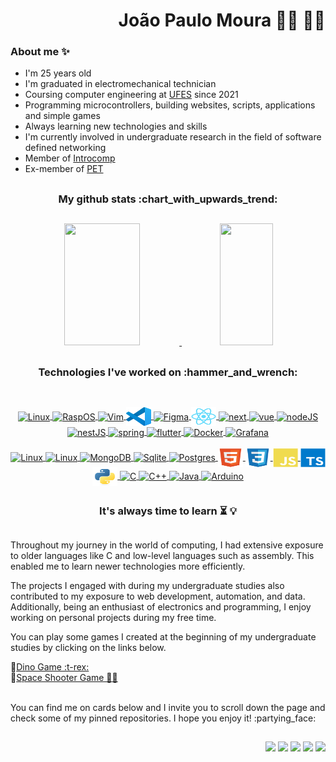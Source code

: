 <h1 align="right"> João Paulo Moura 👨‍🎓 👨‍💻</h1>

### About me :sparkles:

 - I'm 25 years old
 - I'm graduated in electromechanical technician
 - Coursing computer engineering at [UFES](https://www.ufes.br) since 2021
 - Programming microcontrollers, building websites, scripts, applications and simple games
 - Always learning new technologies and skills
 - I'm currently involved in undergraduate research in the field of software defined networking
 - Member of [Introcomp](https://introcomp.pet.inf.ufes.br/)
 - Ex-member of [PET](https://pet.inf.ufes.br/)
 
 ##
 
 <div align="center">
  <h3> My github stats :chart_with_upwards_trend: </h3>
 </div>
 
 ##
 
<div align="center">
  <a href="https://github.com/vortex2jm">
  <img width="49%" height="195px" src="https://github-readme-stats.vercel.app/api?username=vortex2jm&show_icons=true&include_all_commits=true&count_private=true&hide_border=true&title_color=00bfbf&icon_color=00bfbf&text_color=c9d1d9&bg_color=ffffff00"/> 
  <img width="41%" height="195px" src="https://github-readme-stats.vercel.app/api/top-langs/?username=vortex2jm&layout=compact&langs_count=8&hide_border=true&title_color=00bfbf&text_color=00bfbf&bg_color=ffffff00" />
<a/>
</div>

##

<div align="center">
  <h3>Technologies I've worked on :hammer_and_wrench:</h3>
</div>

##

<div style="display: inline_block" align="center"><br>
  
  <a href="https://github.com/vortex2jm" target="_blank">
  <img align="center" alt="Linux" height="30" width="40" src="https://cdn.jsdelivr.net/gh/devicons/devicon/icons/linux/linux-original.svg">
  <a/>

  <a href="https://github.com/vortex2jm" target="_blank">
  <img align="center" alt="RaspOS" height="30" width="40" src="https://cdn.jsdelivr.net/gh/devicons/devicon/icons/raspberrypi/raspberrypi-original.svg">
  <a/>
  
  <a href="https://github.com/vortex2jm" target="_blank">
  <img align="center" alt="Vim" height="30" width="40" src="https://cdn.jsdelivr.net/gh/devicons/devicon/icons/vim/vim-original.svg">
  <a/>
  
  <a href="https://github.com/vortex2jm" target="_blank">
  <img align="center" alt="Vscode" height="30" width="40" src="https://raw.githubusercontent.com/devicons/devicon/master/icons/vscode/vscode-original.svg">
  <a/>
  
  <a href="https://github.com/vortex2jm" target="_blank">
  <img align="center" alt="Figma" height="30" width="40" src="https://cdn.jsdelivr.net/gh/devicons/devicon/icons/figma/figma-original.svg">
  <a/>
  
  <a href="https://github.com/vortex2jm" target="_blank">
  <img align="center" alt="React" height="30" width="40" src="https://raw.githubusercontent.com/devicons/devicon/master/icons/react/react-original.svg">
  <a/>
  
  <a href="https://github.com/vortex2jm" target="_blank">
  <img align="center" alt="next" height="30" width="40" src="https://cdn.jsdelivr.net/gh/devicons/devicon/icons/nextjs/nextjs-original.svg" />
  <a/>
  
  <a href="https://github.com/vortex2jm" target="_blank">
  <img align="center" alt="vue" height="30" width="40" src="https://cdn.jsdelivr.net/gh/devicons/devicon/icons/vuejs/vuejs-original.svg" />
  <a/>
  
  <a href="https://github.com/vortex2jm" target="_blank">
  <img align="center" alt="nodeJS" height="30" width="40" src="https://cdn.jsdelivr.net/gh/devicons/devicon/icons/nodejs/nodejs-original.svg" />
  <a/>
  
  <a href="https://github.com/vortex2jm" target="_blank">
  <img align="center" alt="nestJS" height="30" width="40" src="https://cdn.jsdelivr.net/gh/devicons/devicon/icons/nestjs/nestjs-plain.svg" />
  <a/>
  
  <a href="https://github.com/vortex2jm" target="_blank">
  <img align="center" alt="spring" height="30" width="40" src="https://cdn.jsdelivr.net/gh/devicons/devicon/icons/spring/spring-original.svg" />
  </a>
  
  <a href="https://github.com/vortex2jm" target="_blank">
  <img align="center" alt="flutter" height="30" width="40" src="https://cdn.jsdelivr.net/gh/devicons/devicon/icons/flutter/flutter-original.svg" />
  <a/>
  
  <a href="https://github.com/vortex2jm" target="_blank">
  <img align="center" alt="Docker" height="30" width="40" src="https://cdn.jsdelivr.net/gh/devicons/devicon/icons/docker/docker-original-wordmark.svg">
  <a/>

  <a href="https://github.com/vortex2jm" target="_blank">
  <img align="center" alt="Grafana" height="30" width="40" src="https://cdn.jsdelivr.net/gh/devicons/devicon/icons/grafana/grafana-original.svg">
  <a/>
   
</div>
<br>
<div style="display: inline_block" align="center">

  <a href="https://github.com/vortex2jm" target="_blank">
  <img align="center" alt="Linux" height="30" width="40" src="https://techstack-generator.vercel.app/graphql-icon.svg">
  <a/>
  
  <a href="https://github.com/vortex2jm" target="_blank">
  <img align="center" alt="Linux" height="30" width="40" src="https://techstack-generator.vercel.app/restapi-icon.svg">
  <a/>
 
  <a href="https://github.com/vortex2jm" target="_blank">
  <img align="center" alt="MongoDB" height="30" width="40" src="https://cdn.jsdelivr.net/gh/devicons/devicon/icons/mongodb/mongodb-original.svg">
  <a/>
  
  <a href="https://github.com/vortex2jm" target="_blank">
  <img align="center" alt="Sqlite" height="30" width="40" src="https://cdn.jsdelivr.net/gh/devicons/devicon/icons/sqlite/sqlite-original.svg">
  <a/>
 
  <a href="https://github.com/vortex2jm" target="_blank">
  <img align="center" alt="Postgres" height="30" width="40" src="https://cdn.jsdelivr.net/gh/devicons/devicon/icons/postgresql/postgresql-original.svg">
  <a/>
  
  <a href="https://github.com/vortex2jm" target="_blank">
  <img align="center" alt="HTML" height="30" width="40" src="https://raw.githubusercontent.com/devicons/devicon/master/icons/html5/html5-original.svg">
  <a/>
  
  <a href="https://github.com/vortex2jm" target="_blank">
  <img align="center" alt="CSS" height="30" width="40" src="https://raw.githubusercontent.com/devicons/devicon/master/icons/css3/css3-original.svg">
  <a/>
  
  <a href="../../../?tab=repositories&q=&type=&language=javascript&sort=" target="_blank">
  <img align="center" alt="Js" height="30" width="40" src="https://raw.githubusercontent.com/devicons/devicon/master/icons/javascript/javascript-plain.svg">
  <a/>
  
  <a href="../../../?tab=repositories&q=&type=&language=typescript&sort=" target="_blank">
  <img align="center" alt="Ts" height="30" width="40" src="https://raw.githubusercontent.com/devicons/devicon/master/icons/typescript/typescript-original.svg">
  <a/>
  
  <a href="../../../?tab=repositories&q=&type=&language=python&sort=" target="_blank">
  <img align="center" alt="Python" height="30" width="40" src="https://raw.githubusercontent.com/devicons/devicon/master/icons/python/python-original.svg">
  <a/>
  
  <a href="../../../?tab=repositories&q=&type=&language=c&sort=" target="_blank">
  <img align="center" alt="C" height="30" width="40" src="https://cdn.jsdelivr.net/gh/devicons/devicon/icons/c/c-original.svg" />
  <a/>
  
  <a href="../../../?tab=repositories&q=&type=&language=c%2B%2B&sort=" target="_blank">
  <img align="center" alt="C++" height="30" width="40" src="https://cdn.jsdelivr.net/gh/devicons/devicon/icons/cplusplus/cplusplus-original.svg" />
  <a/>
  
  <a href="../../../?tab=repositories&q=&type=&language=java&sort=" target="_blank">
  <img align="center" alt="Java" height="30" width="40" src="https://cdn.jsdelivr.net/gh/devicons/devicon/icons/java/java-original.svg" />
  <a/>

  <a href="https://github.com/vortex2jm" target="_blank">
  <img align="center" alt="Arduino" height="30" width="40" src="https://cdn.jsdelivr.net/gh/devicons/devicon/icons/arduino/arduino-original.svg">
  <a/>

  
</div>

##

 <div align="center">
  <h3> It's always time to learn ⏳ 💡 </h3>
 </div>
 
##

<p>
  Throughout my journey in the world of computing, I had extensive exposure to older languages like C and low-level languages such as assembly. This enabled me to learn newer technologies more efficiently.
</p>
<p>
  The projects I engaged with during my undergraduate studies also contributed to my exposure to web development, automation, and data. Additionally, being an enthusiast of electronics and programming, I enjoy working on   personal projects during my free time.
</p> 
<p>
 You can play some games I created at the beginning of my undergraduate studies by clicking on the links below.
</p>

<div style="display: inline_block">
 🔗<a href="https://vortex2jm.github.io/dino-run-game/">Dino Game :t-rex:</a><br>
 🔗<a href="https://vortex2jm.github.io/space-shooter/">Space Shooter Game 🚀👾</a>
</div>
<br>
<p>
 You can find me on cards below and I invite you to scroll down the page and check some of my pinned repositories. I hope you enjoy it! :partying_face: 
</p>

##

<div align="right"> 
   <a href="https://www.instagram.com/joao_p_moura/" target="_blank"><img src="https://img.shields.io/badge/-Instagram-%23E4405F?style=for-the-badge&logo=instagram&logoColor=white" target="_blank"></a>
   <a href="https://github.com/vortex2jm"><img src="https://img.shields.io/badge/facebook-032FDF?style=for-the-badge&logo=facebook"></a>
   <a href = "mailto:joaopaulomoura5328@gmail.com"><img src="https://img.shields.io/badge/-Gmail-white?style=for-the-badge&logo=gmail&logoColor=red" target="_blank"></a>
   <a href="www.linkedin.com/in/joão-clevelares-287b04279"><img src="https://img.shields.io/badge/Linkedin-blue?style=for-the-badge&logo=linkedin" target="_blank"></a>
   <a href="https://github.com/vortex2jm"><img src="https://img.shields.io/badge/Discord-828BF3?style=for-the-badge&logo=discord&logoColor=white" target="_blank"></a>
</div>
